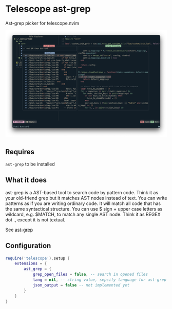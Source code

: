 # Telescope ast-grep

Ast-grep picker for telescope.nvim

![](./img/telescope-sg.png)

## Requires
  `ast-grep` to be installed

## What it does
  ast-grep is a AST-based tool to search code by pattern code. Think it as your old-friend grep but it matches AST nodes instead of text. You can write patterns as if you are writing ordinary code. It will match all code that has the same syntactical structure. You can use $ sign + upper case letters as wildcard, e.g. $MATCH, to match any single AST node. Think it as REGEX dot ., except it is not textual.

See [ast-grep](https://ast-grep.github.io/)

## Configuration

```lua
require('telescope').setup {
    extensions = {
        ast_grep = {
            grep_open_files = false, -- search in opened files
            lang = nil, -- string value, sepcify language for ast-grep `nil` for default
            json_output = false -- not implemented yet
        }
    }
}
```
